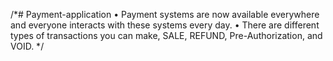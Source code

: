 /*# Payment-application
•	Payment systems are now available everywhere and everyone interacts with these systems every day.
•	There are different types of transactions you can make, SALE, REFUND, Pre-Authorization, and VOID.
*/
